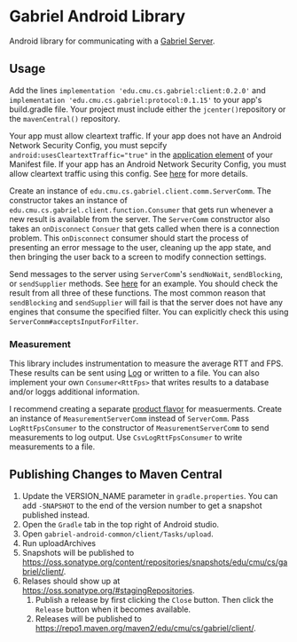 # Gabriel Android Library

Android library for communicating with a
[Gabriel Server](https://github.com/cmusatyalab/gabriel-server-common).

## Usage

Add the lines `implementation 'edu.cmu.cs.gabriel:client:0.2.0'` and
`implementation 'edu.cmu.cs.gabriel:protocol:0.1.15'` to your app's build.gradle
file.
Your project must include either the `jcenter()`repository or the
`mavenCentral()` repository.

Your app must allow cleartext traffic. If your app does not have an Android
Network Security Config, you must sepcify `android:usesCleartextTraffic="true"`
in the
[application element](https://developer.android.com/guide/topics/manifest/application-element)
of your Manifest file.
If your app has an Android Network Security Config, you must allow cleartext
traffic using this
config. See
[here](https://developer.android.com/guide/topics/manifest/application-element#usesCleartextTraffic)
for more details.

Create an instance of `edu.cmu.cs.gabriel.client.comm.ServerComm`. The
constructor takes an instance of `edu.cmu.cs.gabriel.client.function.Consumer`
that gets run whenever a new result is available from the server. The
`ServerComm` constructor also takes an `onDisconnect` `Consuer` that gets called
when there is a connection problem. This `onDisconnect` consumer should start
the process of presenting an error message to the user, cleaning up the app
state, and then bringing the user back to a screen to modify connection
settings.

Send messages to the server using `ServerComm`'s `sendNoWait`, `sendBlocking`,
or `sendSupplier` methods. See
[here](https://github.com/cmusatyalab/openrtist/blob/dfc3e246031a3006bdf0f5fcaa192ed0a5237ab8/android-client/app/src/main/java/edu/cmu/cs/gabriel/network/BaseComm.java#L152)
for an example. You should check the result from all three of these functions.
The most common reason that `sendBlocking` and `sendSupplier` will fail is that
the server does not have any engines that consume the specified filter. You can
explicitly check this using `ServerComm#acceptsInputForFilter`.

### Measurement

This library includes instrumentation to measure the average RTT and FPS. These
results can be sent using
[Log](https://developer.android.com/reference/android/util/Log) or written to a
file. You can also implement your own `Consumer<RttFps>` that writes results to
a database and/or loggs additional information.

I recommend creating a separate
[product flavor](https://developer.android.com/studio/build/build-variants#product-flavors)
for measuerments. Create an instance of `MeasurementServerComm` instead of
`ServerComm`. Pass `LogRttFpsConsumer` to the constructor of
`MeasurementServerComm` to send measurements to log output. Use
`CsvLogRttFpsConsumer` to write measurements to a file.

## Publishing Changes to Maven Central

1. Update the VERSION_NAME parameter in `gradle.properties`. You can add
   `-SNAPSHOT` to the end of the version number to get a snapshot published
   instead.
2. Open the `Gradle` tab in the top right of Android studio.
3. Open `gabriel-android-common/client/Tasks/upload`.
4. Run uploadArchives
5. Snapshots will be published to
   https://oss.sonatype.org/content/repositories/snapshots/edu/cmu/cs/gabriel/client/.
6. Relases should show up at https://oss.sonatype.org/#stagingRepositories.
   1. Publish a release by first clicking the `Close` button. Then click the
      `Release` button when it becomes available.
   2. Releases will be published to
      https://repo1.maven.org/maven2/edu/cmu/cs/gabriel/client/.
